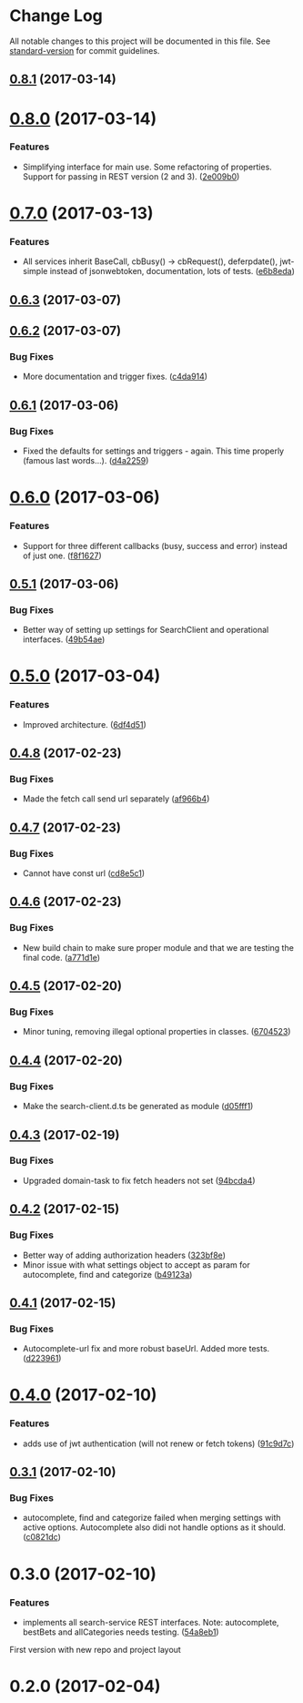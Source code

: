 # Change Log

All notable changes to this project will be documented in this file. See [standard-version](https://github.com/conventional-changelog/standard-version) for commit guidelines.

<a name="0.8.1"></a>
## [0.8.1](https://github.com/IntelliSearch/search-client/compare/v0.8.0...v0.8.1) (2017-03-14)



<a name="0.8.0"></a>
# [0.8.0](https://github.com/IntelliSearch/search-client/compare/v0.7.0...v0.8.0) (2017-03-14)


### Features

* Simplifying interface for main use. Some refactoring of properties. Support for passing in REST version (2 and 3). ([2e009b0](https://github.com/IntelliSearch/search-client/commit/2e009b0))



<a name="0.7.0"></a>
# [0.7.0](https://github.com/IntelliSearch/search-client/compare/v0.6.3...v0.7.0) (2017-03-13)


### Features

* All services inherit BaseCall, cbBusy() -> cbRequest(), deferpdate(), jwt-simple instead of jsonwebtoken, documentation, lots of tests. ([e6b8eda](https://github.com/IntelliSearch/search-client/commit/e6b8eda))



<a name="0.6.3"></a>
## [0.6.3](https://github.com/IntelliSearch/search-client/compare/v0.6.2...v0.6.3) (2017-03-07)



<a name="0.6.2"></a>
## [0.6.2](https://github.com/IntelliSearch/search-client/compare/v0.6.1...v0.6.2) (2017-03-07)


### Bug Fixes

* More documentation and trigger fixes. ([c4da914](https://github.com/IntelliSearch/search-client/commit/c4da914))



<a name="0.6.1"></a>
## [0.6.1](https://github.com/IntelliSearch/search-client/compare/v0.6.0...v0.6.1) (2017-03-06)


### Bug Fixes

* Fixed the defaults for settings and triggers - again. This time properly (famous last words...). ([d4a2259](https://github.com/IntelliSearch/search-client/commit/d4a2259))



<a name="0.6.0"></a>
# [0.6.0](https://github.com/IntelliSearch/search-client/compare/v0.5.1...v0.6.0) (2017-03-06)


### Features

* Support for three different callbacks (busy, success and error) instead of just one.  ([f8f1627](https://github.com/IntelliSearch/search-client/commit/f8f1627))



<a name="0.5.1"></a>
## [0.5.1](https://github.com/IntelliSearch/search-client/compare/v0.5.0...v0.5.1) (2017-03-06)


### Bug Fixes

* Better way of setting up settings for SearchClient and operational interfaces. ([49b54ae](https://github.com/IntelliSearch/search-client/commit/49b54ae))



<a name="0.5.0"></a>
# [0.5.0](https://github.com/IntelliSearch/search-client/compare/v0.4.8...v0.5.0) (2017-03-04)


### Features

* Improved architecture. ([6df4d51](https://github.com/IntelliSearch/search-client/commit/6df4d51))



<a name="0.4.8"></a>
## [0.4.8](https://github.com/IntelliSearch/search-client/compare/v0.4.7...v0.4.8) (2017-02-23)


### Bug Fixes

* Made the fetch call send url separately ([af966b4](https://github.com/IntelliSearch/search-client/commit/af966b4))



<a name="0.4.7"></a>
## [0.4.7](https://github.com/IntelliSearch/search-client/compare/v0.4.6...v0.4.7) (2017-02-23)


### Bug Fixes

* Cannot have const url ([cd8e5c1](https://github.com/IntelliSearch/search-client/commit/cd8e5c1))



<a name="0.4.6"></a>
## [0.4.6](https://github.com/IntelliSearch/search-client/compare/v0.4.5...v0.4.6) (2017-02-23)


### Bug Fixes

* New build chain to make sure proper module and that we are testing the final code. ([a771d1e](https://github.com/IntelliSearch/search-client/commit/a771d1e))



<a name="0.4.5"></a>
## [0.4.5](https://github.com/IntelliSearch/search-client/compare/v0.4.4...v0.4.5) (2017-02-20)


### Bug Fixes

* Minor tuning, removing illegal optional properties in classes. ([6704523](https://github.com/IntelliSearch/search-client/commit/6704523))



<a name="0.4.4"></a>
## [0.4.4](https://github.com/IntelliSearch/search-client/compare/v0.4.3...v0.4.4) (2017-02-20)


### Bug Fixes

* Make the search-client.d.ts be generated as module ([d05fff1](https://github.com/IntelliSearch/search-client/commit/d05fff1))



<a name="0.4.3"></a>
## [0.4.3](https://github.com/IntelliSearch/search-client/compare/v0.4.2...v0.4.3) (2017-02-19)


### Bug Fixes

* Upgraded domain-task to fix fetch headers not set ([94bcda4](https://github.com/IntelliSearch/search-client/commit/94bcda4))



<a name="0.4.2"></a>
## [0.4.2](https://github.com/IntelliSearch/search-client/compare/v0.4.1...v0.4.2) (2017-02-15)


### Bug Fixes

* Better way of adding authorization headers ([323bf8e](https://github.com/IntelliSearch/search-client/commit/323bf8e))
* Minor issue with what settings object to accept as param for autocomplete, find and categorize ([b49123a](https://github.com/IntelliSearch/search-client/commit/b49123a))



<a name="0.4.1"></a>
## [0.4.1](https://github.com/IntelliSearch/search-client/compare/v0.4.0...v0.4.1) (2017-02-15)


### Bug Fixes

* Autocomplete-url fix and more robust baseUrl. Added more tests. ([d223961](https://github.com/IntelliSearch/search-client/commit/d223961))



<a name="0.4.0"></a>
# [0.4.0](https://github.com/IntelliSearch/search-client/compare/v0.3.1...v0.4.0) (2017-02-10)


### Features

* adds use of jwt authentication (will not renew or fetch tokens) ([91c9d7c](https://github.com/IntelliSearch/search-client/commit/91c9d7c))



<a name="0.3.1"></a>
## [0.3.1](https://github.com/IntelliSearch/search-client/compare/v0.3.0...v0.3.1) (2017-02-10)


### Bug Fixes

* autocomplete, find and categorize failed when merging settings with active options. Autocomplete also didi not handle options as it should. ([c0821dc](https://github.com/IntelliSearch/search-client/commit/c0821dc))



<a name="0.3.0"></a>
# 0.3.0 (2017-02-10)


### Features

* implements all search-service REST interfaces. Note: autocomplete, bestBets and allCategories needs testing. ([54a8eb1](https://github.com/IntelliSearch/search-client/commit/54a8eb1))



<a name="0.2.0">First version with new repo and project layout</a>
# 0.2.0 (2017-02-04)
